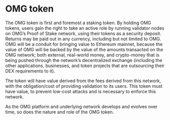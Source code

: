 # OMG token

The OMG token is first and foremost a staking token. By holding OMG tokens, users gain the right to take an active role by running validator nodes on OMG’s Proof of Stake network, using their tokens as a security deposit. Returns may be paid out in any currency, including but not limited to OMG. OMG will be a conduit for bringing value to Ethereum mainnet, because the value of OMG will be backed by the value of the amounts transacted on the OMG network; both external, real-world money, and crypto-money that is being pushed through the network’s decentralized exchange (including the other applications, businesses, and token projects that are outsourcing their DEX requirements to it).

The token will have value derived from the fees derived from this network, with the obligation/cost of providing validation to its users. This token must have value, to prevent low-cost attacks and is necessary to enforce this network.

As the OMG platform and underlying network develops and evolves over time, so does the nature and role of the OMG token. 
